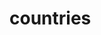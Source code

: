 <!-- generated by markdown-notes-tree -->

# countries

<!-- optional markdown-notes-tree directory description starts here -->

<!-- optional markdown-notes-tree directory description ends here -->


